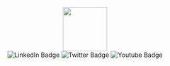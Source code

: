 <div id="header" align="center">
  <img src="https://media.giphy.com/media/M9gbBd9nbDrOTu1Mqx/giphy.gif" width="100"/>
</div>
<div id="badges" align="center">
  <img src= "https://img.shields.io/badge/telegram-blue?style=for-the-badge&logo=telegram&logoColor=white" alt="LinkedIn Badge"/>
  <img src="https://img.shields.io/badge/Gitlab-red?style=for-the-badge&logo=gitlab&logoColor=white" alt="Twitter Badge"/>
  <img src="https://img.shields.io/badge/Вконтакте-blue?style=for-the-badge&logo=vk&logoColor=white" alt="Youtube Badge"/>

</div>
